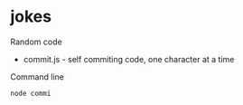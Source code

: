 # jokes
Random code
* commit.js - self commiting code, one character at a time

Command line  

```
node commi